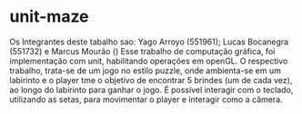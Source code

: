 # unit-maze
Os Integrantes deste tabalho sao: Yago Arroyo (551961); Lucas Bocanegra (551732) e Marcus Mourão ()
Esse trabalho de computação gráfica, foi implementação com unit, habilitando operações em openGL.
O respectivo trabalho, trata-se de um jogo no estilo puzzle, onde ambienta-se em um labirinto e o player tme o objetivo de
encontrar 5 brindes (um de cada vez), ao longo do labirinto para ganhar o jogo. É possível interagir com o teclado, utilizando as setas, para movimentar o player e interagir como a câmera.
